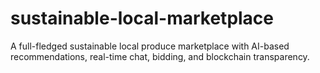 # sustainable-local-marketplace
A full-fledged sustainable local produce marketplace with AI-based recommendations, real-time chat, bidding, and blockchain transparency.
